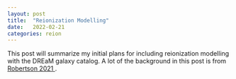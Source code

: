 ```yaml
---
layout: post
title:  "Reionization Modelling"
date:   2022-02-21
categories: reion
---
```



This post will summarize my initial plans for including reionization modelling with the DREaM galaxy catalog. A lot of the background in this post is from <a href="https://ui.adsabs.harvard.edu/abs/2021arXiv211013160R/abstract"> Robertson 2021 </a>.
